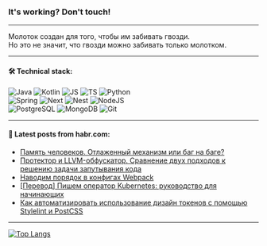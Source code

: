### It's working? Don't touch!

---
Молоток создан для того, чтобы им забивать гвозди. <br>
Но это не значит, что гвозди можно забивать только молотком.

---

#### 🛠️ Technical stack:

![Java](https://img.shields.io/badge/Java-informational?logo=Oracle&style=flat&logoColor=white&color=FF4500)
![Kotlin](https://img.shields.io/badge/Kotlin-informational?logo=Kotlin&style=flat&logoColor=white&color=774D97)
![JS](https://img.shields.io/badge/JS-informational?logo=javaScript&style=flat&logoColor=black&color=F7Df1E)
![TS](https://img.shields.io/badge/TypeScript-informational?logo=typeScript&style=flat&logoColor=black&color=017acc)
![Python](https://img.shields.io/badge/Python-informational?logo=Python&style=flat&logoColor=black&color=ffdd54) <br>
![Spring](https://img.shields.io/badge/SpringBoot-informational?logo=SpringBoot&style=flat&logoColor=white&color=6DB33F) 
![Next](https://img.shields.io/badge/Next.js-informational?logo=Next.js&style=flat&logoColor=white&color=3671a1)
![Nest](https://img.shields.io/badge/NestJS-informational?logo=NestJS&style=flat&logoColor=white&color=E0234E)
![NodeJS](https://img.shields.io/badge/NodeJS-informational?logo=node.js&style=flat&logoColor=white&color=70A760) <br>
![PostgreSQL](https://img.shields.io/badge/PostgreSQL-informational?logo=PostgreSQL&style=flat&logoColor=white&color=DAA520)
![MongoDB](https://img.shields.io/badge/MongoDB-informational?logo=MongoDB&style=flat&logoColor=white&color=870000)
![Git](https://img.shields.io/badge/Git-informational?logo=git&style=flat&logoColor=white&color=f74e28)

___

#### 💬 Latest posts from habr.com:

<!-- BLOG-POST-LIST:START -->
- [Память человеков. Отлаженный механизм или баг на баге?](https://habr.com/ru/companies/reksoft/articles/780022/?utm_source=habrahabr&utm_medium=rss&utm_campaign=780022)
- [Протектор и LLVM-обфускатор. Сравнение двух подходов к решению задачи запутывания кода](https://habr.com/ru/companies/aktiv-company/articles/779990/?utm_source=habrahabr&utm_medium=rss&utm_campaign=779990)
- [Наводим порядок в конфигах Webpack](https://habr.com/ru/companies/domclick/articles/779586/?utm_source=habrahabr&utm_medium=rss&utm_campaign=779586)
- [[Перевод] Пишем оператор Kubernetes: руководство для начинающих](https://habr.com/ru/companies/slurm/articles/779986/?utm_source=habrahabr&utm_medium=rss&utm_campaign=779986)
- [Как автоматизировать использование дизайн токенов с помощью Stylelint и PostCSS](https://habr.com/ru/articles/779492/?utm_source=habrahabr&utm_medium=rss&utm_campaign=779492)
<!-- BLOG-POST-LIST:END -->

---
[![Top Langs](https://github-readme-stats-git-master-advtsetting-gmailcom.vercel.app/api/top-langs/?username=zloylis&langs_count=10&hide_title=false&title_color=e6edf3&size_weight=0.5&count_weight=0.5&layout=compact&hide_border=true&theme=dracula)](https://github.com/zloylis)

<!-- ![GitHub stats](https://github-readme-stats-git-master-advtsetting-gmailcom.vercel.app/api?username=zloylis&show_icons=true&hide_border=true&theme=dracula&hide_title=true&include_all_commits=true&count_private=true&hide=contribs&hide_rank=true) -->

